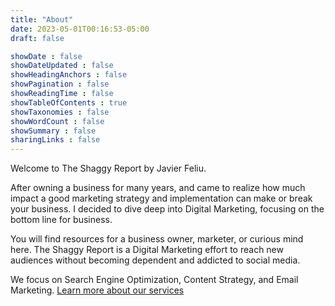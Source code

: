 ```yaml
---
title: "About"
date: 2023-05-01T00:16:53-05:00
draft: false

showDate : false
showDateUpdated : false
showHeadingAnchors : false
showPagination : false
showReadingTime : false
showTableOfContents : true
showTaxonomies : false 
showWordCount : false
showSummary : false
sharingLinks : false
---
```

Welcome to The Shaggy Report by Javier Feliu.

After owning a business for many years, and came to realize how much impact a good marketing strategy and implementation can make or break your business. I decided to dive deep into Digital Marketing, focusing on the bottom line for business.

You will find resources for a business owner, marketer, or curious mind here. The Shaggy Report is a Digital Marketing effort to reach new audiences without becoming dependent and addicted to social media.

We focus on Search Engine Optimization, Content Strategy, and Email Marketing. [Learn more about our services](/services)
